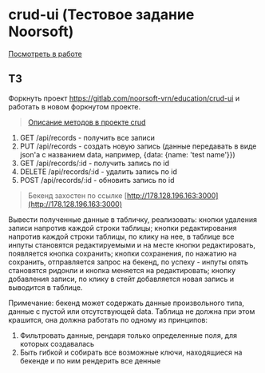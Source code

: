 # crud-ui (Тестовое задание Noorsoft)
 
[Посмотреть в работе](http://178.62.218.79:3000)

## ТЗ

Форкнуть проект https://gitlab.com/noorsoft-vrn/education/crud-ui и работать в новом форкнутом проекте. 

>[Описание методов в проекте crud](https://gitlab.com/noorsoft-vrn/education/crud) 
 1. GET /api/records - получить все записи
 2. PUT /api/records - создать новую запись (данные передавать в виде json'a с названием data, например, {data: {name: 'test name'}})
 3. GET /api/records/:id - получить запись по id
 4. DELETE /api/records/:id - удалить запись по id
 5. POST /api/records/:id - обновить запись по id

>Бекенд захостен по ссылке [http://178.128.196.163:3000](http://178.128.196.163:3000)

Вывести полученные данные в табличку, реализовать: кнопки удаления записи напротив каждой строки таблицы; кнопки редактирования напротив каждой строки таблицы, по клику на нее, в таблице все инпуты становятся редактируемыми и на месте кнопки редактировать, появляется кнопка сохранить; кнопки сохранения, по нажатию на сохранить, отправляется запрос на бекенд, по успеху - инпуты опять становятся ридонли и кнопка меняется на редактировать; кнопку добавления записи, по клику в стейт добавляется новая запись и выводится в таблице. 


Примечание: бекенд может содержать данные произвольного типа, данные с пустой или отсутствующей data. Таблица не должна при этом крашится, она должна работать по одному из принципов:

1. Фильтровать данные, рендаря только определенные поля, для которых создавалась
2. Быть гибкой и собирать все возможные ключи, находящиеся на бекенде и по ним рендерить все денные
